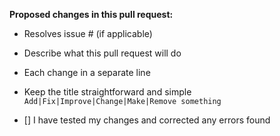 **Proposed changes in this pull request:**
- Resolves issue # (if applicable)
- Describe what this pull request will do
- Each change in a separate line
- Keep the title straightforward and simple `Add|Fix|Improve|Change|Make|Remove something`

- [] I have tested my changes and corrected any errors found
